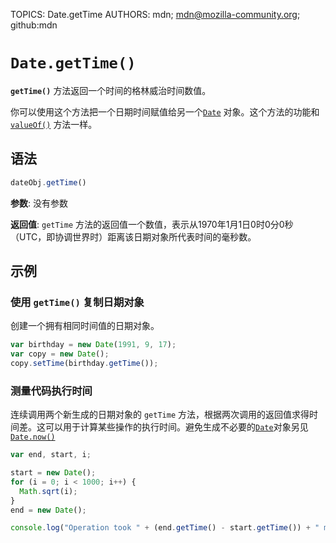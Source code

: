 TOPICS: Date.getTime
AUTHORS: mdn; mdn@mozilla-community.org; github:mdn

# `Date.getTime()`

**`getTime()`** 方法返回一个时间的格林威治时间数值。

你可以使用这个方法把一个日期时间赋值给另一个[`Date`](/zh-hans/webfrontend/Date) 对象。这个方法的功能和
[`valueOf()`](/zh-hans/webfrontend/Date.valueOf) 方法一样。

## 语法

```javascript
dateObj.getTime()
```

**参数**: 没有参数

**返回值**: `getTime` 方法的返回值一个数值，表示从1970年1月1日0时0分0秒（UTC，即协调世界时）距离该日期对象所代表时间的毫秒数。

## 示例

### 使用 `getTime()` 复制日期对象

创建一个拥有相同时间值的日期对象。

```javascript
var birthday = new Date(1991, 9, 17);
var copy = new Date();
copy.setTime(birthday.getTime());
```

### 测量代码执行时间

连续调用两个新生成的日期对象的 `getTime` 方法，根据两次调用的返回值求得时间差。这可以用于计算某些操作的执行时间。避免生成不必要的[`Date`](/zh-hans/webfrontend/Date)对象另见[`Date.now()`](/zh-hans/webfrontend/Date.now)

```javascript
var end, start, i;

start = new Date();
for (i = 0; i < 1000; i++) {
  Math.sqrt(i);
}
end = new Date();

console.log("Operation took " + (end.getTime() - start.getTime()) + " msec");
```
